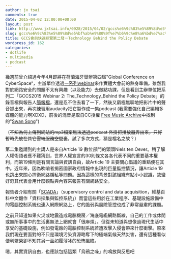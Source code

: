 ```yaml
---
author: jx tsai
comments: true
date: 2015-04-02 12:00:00+00:00
layout: post
link: http://www.jxtsai.info/0928/2015/04/02/gccs%e6%9c%83%e5%89%8d%e5%bf%ab%e9%80%9f%e7%b6%9c%e8%a6%bd%e7%ac%ac%e4%ba%8c%e7%99%bc%ef%bc%8dtechnology-behind-the-policy-debate/
slug: gccs%e6%9c%83%e5%89%8d%e5%bf%ab%e9%80%9f%e7%b6%9c%e8%a6%bd%e7%ac%ac%e4%ba%8c%e7%99%bc%ef%bc%8dtechnology-behind-the-policy-debate
title: GCCS會前快速綜覽第二發－Technology Behind the Policy Debate
wordpress_id: 162
categories:
- dotlife
- multimedia
- podcast
---
```


幾週前曾介紹過今年4月即將在荷蘭海牙舉辦第四屆"Global Conference on CyberSpace“，主辦單位透過[一系列webinar](http://www.jxtsai.info/blog/?p=1206)來作實體大會前的熱身準備。雖然我對於網路安全的問題不太有興趣（以及能力）去做點功課，但是看到主辦單位把系列二「GCCS2015 Webinar 2: The_Technology_Behind the Policy Debate」的錄音檔與報告人[簡報檔](https://www.gccs2015.com/documents/presentation-systems-security)，還是忍不住去看了一下，然後又窮極無聊地把影片中的聲音抓出來，再次練習用audacity把它製作成一集podcast (我需要強化自己編輯多媒體的能力啊XDXD，前後的混音是取自CC授權 [Free Music Archive](http://freemusicarchive.org/)中找到的"[Swan Song](http://freemusicarchive.org/music/Paper_Navy/All_Grown_Up/08_Swan_Song)")  
  
  
（<del>不知為何上傳到網站的mp3檔案無法透過podcast 外掛把播放器弄出來，只好暫時先放在其它雲端服務空間裏</del>，試了多次方式，猜是檔名之故？）  
  
  
第二集邀請到的主講人是來自Article 19 數位部門的頭頭Niels ten Oever。稍了解人權術語者應不難猜到，世界人權宣言的30則條文各各代表不同的重要基本權利，而第19條則是有關言論與資訊自由，故Article 19 主要關心倡議的重點便在其中。近年來，因為吹哨者揭密國家政府情報中出現的巨量監控情況，讓Article 19 也跳出來關心捍衛網路隱私等問題。因為這樣的背景對該組織有點小小認識，故蠻好奇其代表會用什麼觀點與內容來報告有關網路安全。　  
  
報告者介紹有關「[SCADA](http://zh.wikipedia.org/wiki/%E6%95%B0%E6%8D%AE%E9%87%87%E9%9B%86%E4%B8%8E%E7%9B%91%E6%8E%A7%E7%B3%BB%E7%BB%9F)」（supervisory control and data acquisition，維基百科中文翻作「資料採集與監控系統」）而當這些用於在工業程序、基礎設施設備中的電腦控制系統也連入網際網路上，它的脆弱與風險管控也成了非常嚴肅的課題。  
  
之前只知道如果火災或地震造成電腦機房／海底電䌫網路斷線，自己的工作或休閒或無所事事中的生活裏無法上網就會「很麻煩」。但從未知道與想像過現代生活中享受的基礎設施，例如發電廠的電腦控制系統若遭攻擊入侵會帶來什麼衝擊。原來我們現在要面對的不只是環境污染資源略奪下的極端氣候天然災害，還有這種看似便利繁榮卻不知其另一面如履薄冰的恐怖風險。  
  
嗯，其實資訊自由，也應該包括這類「烏鴉之噪」的鳴放與反思吧
